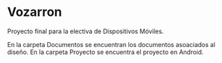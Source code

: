 # Vozarron
Proyecto final para la electiva de Dispositivos Móviles.

En la carpeta Documentos se encuentran los documentos asoaciados al diseño.
En la carpeta Proyecto se encuentra el proyecto en Android.
